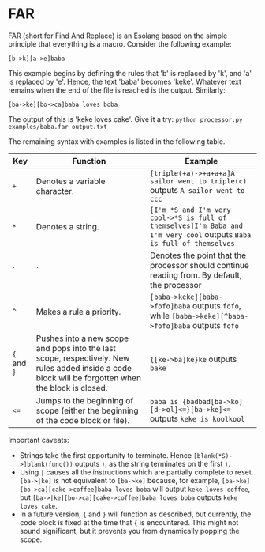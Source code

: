 # FAR

FAR (short for Find And Replace) is an Esolang based on the simple principle that everything is a macro. Consider the following example:

    [b->k][a->e]baba

This example begins by defining the rules that 'b' is replaced by 'k', and 'a' is replaced by 'e'. Hence, the text 'baba' becomes 'keke'. Whatever text remains when the end of the file is reached is the output. Similarly:

    [ba->ke][bo->ca]baba loves boba

The output of this is 'keke loves cake'. Give it a try: `python processor.py examples/baba.far output.txt`

The remaining syntax with examples is listed in the following table.

| Key | Function | Example |
| --- | -------- | ------- |
| `+` | Denotes a variable character. | `[triple(+a)->+a+a+a]A sailor went to triple(c)` outputs `A sailor went to ccc` |
| `*` | Denotes a string. | `[I'm *S and I'm very cool->*S is full of themselves]I'm Baba and I'm very cool` outputs `Baba is full of themselves` |
| `|` | Denotes the point that the processor should continue reading from. By default, the processor | `[baba->keke][keke->fofo]baba` outputs `fofo`, but `[baba->keke|][keke->fofo]baba` outputs `keke` |
| `^` | Makes a rule a priority. | `[baba->keke][baba->fofo]baba` outputs `fofo`, while `[baba->keke][^baba->fofo]baba` outputs `fofo` |
| `{` and `}` | Pushes into a new scope and pops into the last scope, respectively. New rules added inside a code block will be forgotten when the block is closed. | `{[ke->ba]ke}ke` outputs `bake` |
| `<=` | Jumps to the beginning of scope (either the beginning of the code block or file). | `baba is {badbad[ba->ko][d->ol]<=}[ba->ke]<=` outputs `keke is koolkool` |

Important caveats:
- Strings take the first opportunity to terminate. Hence `[blank(*S)->]blank(func())` outputs `)`, as the string terminates on the first `)`.
- Using `|` causes all the instructions which are partially complete to reset. `[ba->|ke]` is not equivalent to `[ba->ke]` because, for example, `[ba->ke][bo->ca][cake->coffee]baba loves boba` will output `keke loves coffee`, but `[ba->|ke][bo->ca][cake->coffee]baba loves boba` outputs `keke loves cake`.
- In a future version, `{` and `}` will function as described, but currently, the code block is fixed at the time that `{` is encountered. This might not sound significant, but it prevents you from dynamically popping the scope.
